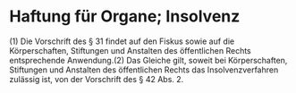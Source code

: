 # Haftung für Organe; Insolvenz

(1) Die Vorschrift des § 31 findet auf den Fiskus sowie auf die Körperschaften, Stiftungen und Anstalten des öffentlichen Rechts entsprechende Anwendung.(2) Das Gleiche gilt, soweit bei Körperschaften, Stiftungen und Anstalten des öffentlichen Rechts das Insolvenzverfahren zulässig ist, von der Vorschrift des § 42 Abs. 2. 

